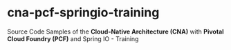 # cna-pcf-springio-training
Source Code Samples of the **Cloud-Native Architecture (CNA)** with **Pivotal Cloud Foundry (PCF)** and Spring IO - Training
